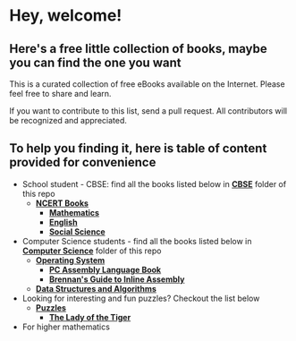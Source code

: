 # Hey, welcome!
## Here's a free little collection of books, maybe you can find the one you want

This is a curated collection of free eBooks available on the Internet. Please feel free to share and learn.

If you want to contribute to this list, send a pull request. All contributors will be recognized and appreciated.

## To help you finding it, here is table of content provided for convenience

* School student - CBSE: find all the books listed below in [**CBSE**](/CBSE) folder of this repo
    * [**NCERT Books**](/CBSE)
        * [**Mathematics**](/CBSE/NCERT/Mathematics)
        * [**English**](/CBSE/NCERT/English)
        * [**Social Science**](/CBSE/NCERT/Social-Science)
* Computer Science students - find all the books listed below in [**Computer Science**](/Computer-Science) folder of this repo
    * [**Operating System**](/Computer-Science/Operating-System)
        * [**PC Assembly Language Book**](https://pdos.csail.mit.edu/6.828/2014/xv6/book-rev8.pdf)
        * [**Brennan's Guide to Inline Assembly**](http://www.delorie.com/djgpp/doc/brennan/brennan_att_inline_djgpp.html)
    * [**Data Structures and Algorithms**](/Computer-Science/Data-Structures-and-Algorithms)
* Looking for interesting and fun puzzles? Checkout the list below
    * [**Puzzles**](/Puzzles)
        * [**The Lady of the Tiger**](https://pdos.csail.mit.edu/6.828/2014/xv6/book-rev8.pdf)
* For higher mathematics
<!--     * [**Puzzles**](/Puzzles) -->
<!--         * [**The Lady of the Tiger**](https://pdos.csail.mit.edu/6.828/2014/xv6/book-rev8.pdf) -->

